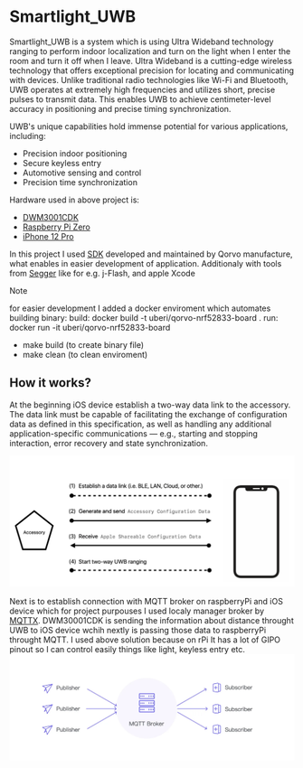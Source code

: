 # Smartlight_UWB

Smartlight_UWB is a system which is using Ultra Wideband technology ranging to perform indoor localization and turn on the light when I enter the room and turn it off when I leave. 
Ultra Wideband is a cutting-edge wireless technology that offers exceptional precision for locating and communicating with devices. Unlike traditional radio technologies like Wi-Fi and Bluetooth, UWB operates at extremely high frequencies and utilizes short, precise pulses to transmit data. This enables UWB to achieve centimeter-level accuracy in positioning and precise timing synchronization.

UWB's unique capabilities hold immense potential for various applications, including:

- Precision indoor positioning
- Secure keyless entry
- Automotive sensing and control
- Precision time synchronization


Hardware used in above project is:
- [DWM3001CDK](https://www.qorvo.com/products/p/DWM3001CDK)
- [Raspberry Pi Zero](https://www.raspberrypi.com/products/raspberry-pi-zero/)
- [iPhone 12 Pro](https://support.apple.com/kb/SP831?locale=pl_PL)

In this project I used [SDK](https://www.qorvo.com/products/p/DWM3001CDK#evaluation-tools) developed and maintained by Qorvo manufacture, what enables in easier development of application. Additionaly with tools from [Segger](https://segger.com/) like for e.g. j-Flash, and apple Xcode

> [!NOTE]
> for easier development I added a docker enviroment which automates building binary:
> build: docker build -t uberi/qorvo-nrf52833-board .
> run: docker run -it uberi/qorvo-nrf52833-board
> - make build (to create binary file)
> - make clean (to clean enviroment)



## How it works?

At the beginning iOS device establish a two-way data link to the accessory. The data link must be capable of facilitating the exchange of configuration data as defined in this specification, as well as handling any additional application-specific communications — e.g., starting and stopping interaction, error recovery and state synchronization.

<img src="ReadmeModule/twoWayDataLink.png" width="700">

Next is to establish connection with MQTT broker on raspberryPi and iOS device which for project purpouses I used localy manager broker by [MQTTX](https://mqttx.app/). DWM30001CDK is sending the information about distance throught UWB to iOS device wchih nextly is passing those data to raspberryPi throught MQTT. I used above solution because on rPi It has a lot of GIPO pinout so I can control easily things like light, keyless entry etc.
<img src="ReadmeModule/mqtt.png" width="700">
